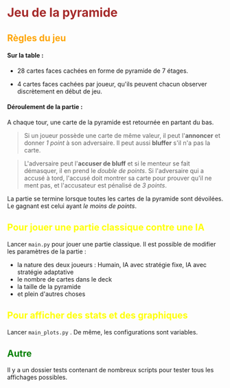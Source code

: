 <h1 style="color:brown">Jeu de la pyramide</h1>

<h2 style="color:orange">Règles du jeu</h2>

#### Sur la table :

- 28 cartes faces cachées en forme de pyramide de 7 étages.

- 4 cartes faces cachées par joueur, qu'ils peuvent chacun observer discrètement en début de jeu.

#### Déroulement de la partie :

A chaque tour, une carte de la pyramide est retournée en partant du bas.

> Si un joueur possède une carte de même valeur, il peut l'**annoncer** et donner *1 point* à son adversaire. Il peut aussi **bluffer** s'il n'a pas la carte.

> L'adversaire peut l'**accuser de bluff** et si le menteur se fait démasquer, il en prend le *double de points*. Si l'adversaire qui a accusé à tord, l'accusé doit montrer sa carte pour prouver qu'il ne ment pas, et l'accusateur est pénalisé de *3 points*.

La partie se termine lorsque toutes les cartes de la pyramide sont dévoilées. Le gagnant est celui ayant *le moins de points*.

<h2 style="color:yellow">Pour jouer une partie classique contre une IA</h2>

Lancer ```main.py``` pour jouer une partie classique.
Il est possible de modifier les paramètres de la partie :

- la nature des deux joueurs : Humain, IA avec stratégie fixe, IA avec stratégie adaptative
- le nombre de cartes dans le deck
- la taille de la pyramide
- et plein d'autres choses

<h2 style="color:yellow">Pour afficher des stats et des graphiques</h2>

Lancer ```main_plots.py``` . De même, les configurations sont variables.

<h2 style="color:green">Autre</h2>

Il y a un dossier tests contenant de nombreux scripts pour tester tous les affichages possibles.
